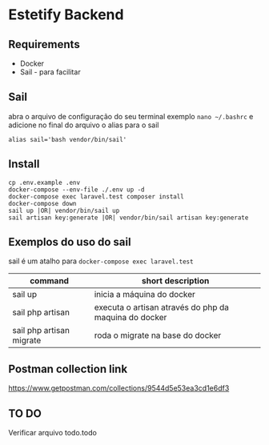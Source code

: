 # Estetify Backend



## Requirements

- Docker
- Sail - para facilitar

## Sail

abra o arquivo de configuração do seu terminal exemplo
```nano ~/.bashrc```
e adicione no final do arquivo o alias para o sail

```alias sail='bash vendor/bin/sail'```

## Install

```
cp .env.example .env
docker-compose --env-file ./.env up -d
docker-compose exec laravel.test composer install
docker-compose down
sail up |OR| vendor/bin/sail up
sail artisan key:generate |OR| vendor/bin/sail artisan key:generate
```

## Exemplos do uso do sail

sail é um atalho para ```docker-compose exec laravel.test``` 

| command                   | short description                                     |
|---------------------------|-------------------------------------------------------|
| sail up                   | inicia a máquina do docker                            |
| sail php artisan          | executa o artisan através do php da maquina do docker |
| sail php artisan migrate  | roda o migrate na base do docker                      |



## Postman collection link

https://www.getpostman.com/collections/9544d5e53ea3cd1e6df3


## TO DO

Verificar arquivo todo.todo
